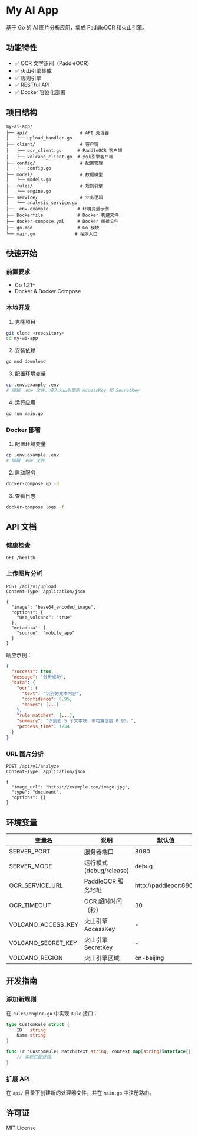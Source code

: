 # My AI App

基于 Go 的 AI 图片分析应用，集成 PaddleOCR 和火山引擎。

## 功能特性

- ✅ OCR 文字识别（PaddleOCR）
- ✅ 火山引擎集成
- ✅ 规则引擎
- ✅ RESTful API
- ✅ Docker 容器化部署

## 项目结构

```
my-ai-app/
├── api/                    # API 处理器
│   └── upload_handler.go
├── client/                 # 客户端
│   ├── ocr_client.go      # PaddleOCR 客户端
│   └── volcano_client.go  # 火山引擎客户端
├── config/                 # 配置管理
│   └── config.go
├── model/                  # 数据模型
│   └── models.go
├── rules/                  # 规则引擎
│   └── engine.go
├── service/                # 业务逻辑
│   └── analysis_service.go
├── .env.example           # 环境变量示例
├── Dockerfile             # Docker 构建文件
├── docker-compose.yml     # Docker 编排文件
├── go.mod                 # Go 模块
└── main.go               # 程序入口
```

## 快速开始

### 前置要求

- Go 1.21+
- Docker & Docker Compose

### 本地开发

1. 克隆项目
```bash
git clone <repository>
cd my-ai-app
```

2. 安装依赖
```bash
go mod download
```

3. 配置环境变量
```bash
cp .env.example .env
# 编辑 .env 文件，填入火山引擎的 AccessKey 和 SecretKey
```

4. 运行应用
```bash
go run main.go
```

### Docker 部署

1. 配置环境变量
```bash
cp .env.example .env
# 编辑 .env 文件
```

2. 启动服务
```bash
docker-compose up -d
```

3. 查看日志
```bash
docker-compose logs -f
```

## API 文档

### 健康检查

```
GET /health
```

### 上传图片分析

```
POST /api/v1/upload
Content-Type: application/json

{
  "image": "base64_encoded_image",
  "options": {
    "use_volcano": "true"
  },
  "metadata": {
    "source": "mobile_app"
  }
}
```

响应示例：
```json
{
  "success": true,
  "message": "分析成功",
  "data": {
    "ocr": {
      "text": "识别的文本内容",
      "confidence": 0.95,
      "boxes": [...]
    },
    "rule_matches": [...],
    "summary": "识别到 5 个文本块，平均置信度 0.95。",
    "process_time": 1234
  }
}
```

### URL 图片分析

```
POST /api/v1/analyze
Content-Type: application/json

{
  "image_url": "https://example.com/image.jpg",
  "type": "document",
  "options": {}
}
```

## 环境变量

| 变量名 | 说明 | 默认值 |
|--------|------|--------|
| SERVER_PORT | 服务器端口 | 8080 |
| SERVER_MODE | 运行模式 (debug/release) | debug |
| OCR_SERVICE_URL | PaddleOCR 服务地址 | http://paddleocr:8868 |
| OCR_TIMEOUT | OCR 超时时间（秒） | 30 |
| VOLCANO_ACCESS_KEY | 火山引擎 AccessKey | - |
| VOLCANO_SECRET_KEY | 火山引擎 SecretKey | - |
| VOLCANO_REGION | 火山引擎区域 | cn-beijing |

## 开发指南

### 添加新规则

在 `rules/engine.go` 中实现 `Rule` 接口：

```go
type CustomRule struct {
    ID   string
    Name string
}

func (r *CustomRule) Match(text string, context map[string]interface{}) model.RuleMatch {
    // 实现匹配逻辑
}
```

### 扩展 API

在 `api/` 目录下创建新的处理器文件，并在 `main.go` 中注册路由。

## 许可证

MIT License

